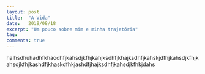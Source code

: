 ```yaml
---
layout: post
title:  "A Vida"
date:   2019/08/18
excerpt: "Um pouco sobre mim e minha trajetória"
tag:
comments: true
---
```


halhsdhuhadhfkhaodhfjkahsdjkfhjkahjksdhfjkhajksdhfjkahskjdfhjkahsdjkfhjkahsdjkfhjkashdfjkhaskdfhkjashdfjhajksdhfjkahsdjkfhkjdahs



